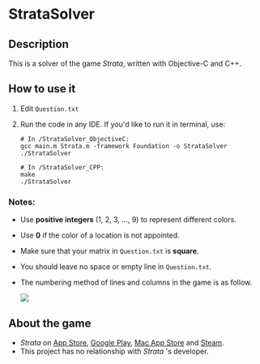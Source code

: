 # StrataSolver

## Description

This is a solver of the game *Strata*, written with Objective-C and C++.

## How to use it

1. Edit `Question.txt` 

2. Run the code in any IDE. If you'd like to run it in terminal, use:

	```
	# In /StrataSolver_ObjectiveC: 
	gcc main.m Strata.m -framework Foundation -o StrataSolver
	./StrataSolver
	
	# In /StrataSolver_CPP: 
	make
	./StrataSolver
	```

### Notes:

- Use **positive integers** (1, 2, 3, ..., 9) to represent different colors.
- Use **0** if the color of a location is not appointed.
- Make sure that your matrix in `Question.txt` is **square**.
- You should leave no space or empty line in `Question.txt`.
- The numbering method of lines and columns in the game is as follow.

	![](http://i1028.photobucket.com/albums/y349/JLTHU/Github/StrataSolver_zpsukp4xhhg.png)
	
## About the game

- *Strata* on [App Store](https://itunes.apple.com/us/app/strata/id641702337?mt=8), [Google Play](https://play.google.com/store/apps/details?id=com.graveck.stratapremium&hl=en), [Mac App Store](https://itunes.apple.com/us/app/strata/id662240146?mt=12) and [Steam](http://store.steampowered.com/app/286380/).
- This project has no relationship with *Strata* 's developer.

